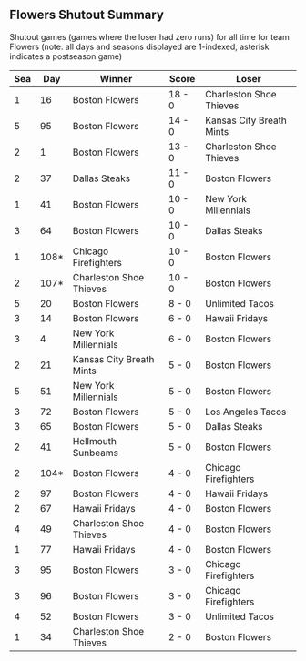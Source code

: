 ## Flowers Shutout Summary



Shutout games (games where the loser had zero runs) for all time for team Flowers (note: all days and seasons displayed are 1-indexed, asterisk indicates a postseason game)


| Sea | Day | Winner | Score | Loser | 
| ------ |------ |------ |------ |------ |
| 1 | 16 | Boston Flowers | 18 - 0 | Charleston Shoe Thieves | 
| 5 | 95 | Boston Flowers | 14 - 0 | Kansas City Breath Mints | 
| 2 | 1 | Boston Flowers | 13 - 0 | Charleston Shoe Thieves | 
| 2 | 37 | Dallas Steaks | 11 - 0 | Boston Flowers | 
| 1 | 41 | Boston Flowers | 10 - 0 | New York Millennials | 
| 3 | 64 | Boston Flowers | 10 - 0 | Dallas Steaks | 
| 1 | 108* | Chicago Firefighters | 10 - 0 | Boston Flowers | 
| 2 | 107* | Charleston Shoe Thieves | 10 - 0 | Boston Flowers | 
| 5 | 20 | Boston Flowers | 8 - 0 | Unlimited Tacos | 
| 3 | 14 | Boston Flowers | 6 - 0 | Hawaii Fridays | 
| 3 | 4 | New York Millennials | 6 - 0 | Boston Flowers | 
| 2 | 21 | Kansas City Breath Mints | 5 - 0 | Boston Flowers | 
| 5 | 51 | New York Millennials | 5 - 0 | Boston Flowers | 
| 3 | 72 | Boston Flowers | 5 - 0 | Los Angeles Tacos | 
| 3 | 65 | Boston Flowers | 5 - 0 | Dallas Steaks | 
| 2 | 41 | Hellmouth Sunbeams | 5 - 0 | Boston Flowers | 
| 2 | 104* | Boston Flowers | 4 - 0 | Chicago Firefighters | 
| 2 | 97 | Boston Flowers | 4 - 0 | Hawaii Fridays | 
| 2 | 67 | Hawaii Fridays | 4 - 0 | Boston Flowers | 
| 4 | 49 | Charleston Shoe Thieves | 4 - 0 | Boston Flowers | 
| 1 | 77 | Hawaii Fridays | 4 - 0 | Boston Flowers | 
| 3 | 95 | Boston Flowers | 3 - 0 | Chicago Firefighters | 
| 3 | 96 | Boston Flowers | 3 - 0 | Chicago Firefighters | 
| 4 | 52 | Boston Flowers | 3 - 0 | Unlimited Tacos | 
| 1 | 34 | Charleston Shoe Thieves | 2 - 0 | Boston Flowers | 


